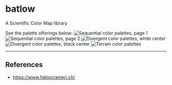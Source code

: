 # batlow
 A Scientific Color Map library

See the palette offerings below:
![Sequential color palettes, page 1]('docs/sequential-page-1.png)
![Sequential color palettes, page 2]('docs/sequential-page-2.png)
![Divergent color palettes, white center]('docs/divergent-white.png)
![Divergent color palettes, black center]('docs/divergent-black.png)
![Terrain color palettes]('docs/terrain-palettes.png)


---
## References
- https://www.fabiocrameri.ch/
